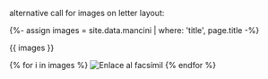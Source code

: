 alternative call for images on letter layout:

{%- assign images = site.data.mancini | where: 'title', page.title -%}

{{ images }}

{% for i in images %}
<img src="{{ i.page01 | prepend: '/assets/letters/' | append: '.jpg' | relative_url }}" alt="Enlace al facsímil" style="display:inline-block; margin-bottom:-3px;">
{% endfor %}